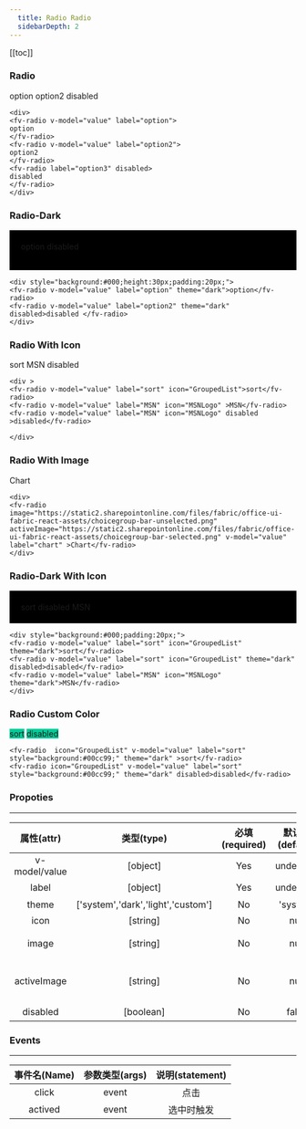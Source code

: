 ```yaml
---
  title: Radio Radio
  sidebarDepth: 2
---
```


<script>
  export default {
    data(){
      return {
        value:"option"
      }
    },
    methods:{
      active(){
        ++this.status;
      }
    }
  }
</script>
  
[[toc]]

### Radio

<div>
<fv-radio v-model="value" label="option">
option
</fv-radio> 
<fv-radio v-model="value" label="option2">
option2
</fv-radio>
<fv-radio label="option3" disabled>
disabled
</fv-radio>
</div>

```vue
<div>
<fv-radio v-model="value" label="option">
option
</fv-radio> 
<fv-radio v-model="value" label="option2">
option2
</fv-radio>
<fv-radio label="option3" disabled>
disabled
</fv-radio>
</div>
```

### Radio-Dark

<div style="background:#000;height:30px;padding:20px;">
<fv-radio v-model="value" label="option" theme="dark">option</fv-radio>
<fv-radio v-model="value" label="option2" theme="dark" disabled>disabled </fv-radio>
</div>

```vue
<div style="background:#000;height:30px;padding:20px;">
<fv-radio v-model="value" label="option" theme="dark">option</fv-radio>
<fv-radio v-model="value" label="option2" theme="dark" disabled>disabled </fv-radio>
</div>
```

### Radio With Icon

<div >
<fv-radio v-model="value" label="sort" icon="GroupedList">sort</fv-radio>
<fv-radio v-model="value" label="MSN" icon="MSNLogo" >MSN</fv-radio>
<fv-radio v-model="value" label="MSN" icon="MSNLogo" disabled >disabled</fv-radio>

</div>

```vue
<div >
<fv-radio v-model="value" label="sort" icon="GroupedList">sort</fv-radio>
<fv-radio v-model="value" label="MSN" icon="MSNLogo" >MSN</fv-radio>
<fv-radio v-model="value" label="MSN" icon="MSNLogo" disabled >disabled</fv-radio>

</div>
```

### Radio With Image

<div>
<fv-radio image="https://static2.sharepointonline.com/files/fabric/office-ui-fabric-react-assets/choicegroup-bar-unselected.png" activeImage="https://static2.sharepointonline.com/files/fabric/office-ui-fabric-react-assets/choicegroup-bar-selected.png" v-model="value" label="chart" >Chart</fv-radio>
</div>

```vue
<div>
<fv-radio image="https://static2.sharepointonline.com/files/fabric/office-ui-fabric-react-assets/choicegroup-bar-unselected.png" activeImage="https://static2.sharepointonline.com/files/fabric/office-ui-fabric-react-assets/choicegroup-bar-selected.png" v-model="value" label="chart" >Chart</fv-radio>
</div>
```

### Radio-Dark With Icon

<div style="background:#000;padding:20px;">
<fv-radio v-model="value" label="sort" icon="GroupedList" theme="dark">sort</fv-radio>
<fv-radio v-model="value" label="sort" icon="GroupedList" theme="dark" disabled>disabled</fv-radio>
<fv-radio v-model="value" label="MSN" icon="MSNLogo" theme="dark">MSN</fv-radio>
</div>

```vue
<div style="background:#000;padding:20px;">
<fv-radio v-model="value" label="sort" icon="GroupedList" theme="dark">sort</fv-radio>
<fv-radio v-model="value" label="sort" icon="GroupedList" theme="dark" disabled>disabled</fv-radio>
<fv-radio v-model="value" label="MSN" icon="MSNLogo" theme="dark">MSN</fv-radio>
</div>
```

### Radio Custom Color
<fv-radio  icon="GroupedList" v-model="value" label="sort" style="background:#00cc99;" theme="dark" >sort</fv-radio>
<fv-radio icon="GroupedList" v-model="value" label="sort" style="background:#00cc99;" theme="dark" disabled>disabled</fv-radio>

```vue
<fv-radio  icon="GroupedList" v-model="value" label="sort" style="background:#00cc99;" theme="dark" >sort</fv-radio>
<fv-radio icon="GroupedList" v-model="value" label="sort" style="background:#00cc99;" theme="dark" disabled>disabled</fv-radio>
```


### Propoties
---
|    属性(attr)    |             类型(type)             | 必填(required) | 默认值(default) |                 说明(statement)                 |
|:----------------:|:----------------------------------:|:--------------:|:---------------:|:-----------------------------------------------:|
| v-model/value | [object] | Yes | undefined | 选项值 |
| label | [object] | Yes | undefined | 选项值 |
| theme | ['system','dark','light','custom'] | No | 'system' | 主题色 | 
| icon | [string] | No | null | MS-ICON |
| image | [string] | No | null | 32*32 图像链接 |
| activeImage | [string] | No | null | 32*32 选中时的图像链接 |
| disabled | [boolean] | No | false | 是否禁用 |

### Events
---
| 事件名(Name) | 参数类型(args) | 说明(statement)  |
|:------------:|:--------------:|:----------------:|
| click | event | 点击 |
| actived | event | 选中时触发 |

  
